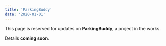 ```yaml
---
title: 'ParkingBuddy'
date: '2020-01-01'
---
```


This page is reserved for updates on **ParkingBuddy**, a project in the works.

Details **coming soon**.